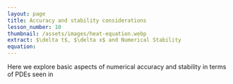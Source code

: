 ```yaml
---
layout: page
title: Accuracy and stability considerations
lesson_number: 10
thumbnail: /assets/images/heat-equation.webp
extract: $\delta t$, $\delta x$ and Numerical Stability 
equation: 
---
```

Here we explore basic aspects of numerical accuracy and stability in terms of PDEs seen in 